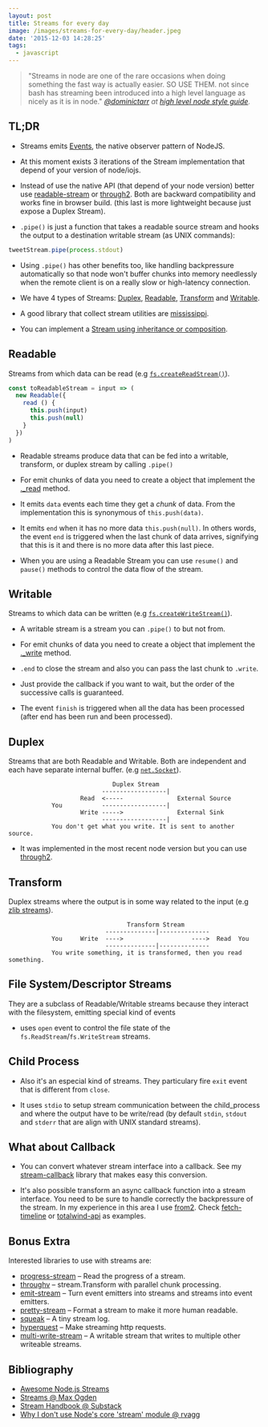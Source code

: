 ```yaml
---
layout: post
title: Streams for every day
image: /images/streams-for-every-day/header.jpeg
date: '2015-12-03 14:28:25'
tags:
  - javascript
---
```


> "Streams in node are one of the rare occasions when doing something the fast way is actually easier. SO USE THEM. not since bash has streaming been introduced into a high level language as nicely as it is in node."
<cite>[@dominictarr](https://twitter.com/dominictarr) at [high level node style guide](https://gist.github.com/dominictarr/2401787).</cite>

## TL;DR

* Streams emits [Events](https://nodejs.org/api/events.html), the native observer pattern of NodeJS.

* At this moment exists 3 iterations of the Stream implementation that depend of your version of node/iojs.

* Instead of use the native API (that depend of your node version) better use [readable-stream](https://github.com/nodejs/readable-stream) or [through2](https://github.com/rvagg/through2). Both are backward compatibility and works fine in browser build. (this last is more lightweight because just expose a Duplex Stream).

* `.pipe()` is just a function that takes a readable source stream and hooks the output to a destination writable stream (as UNIX commands):

```js
tweetStream.pipe(process.stdout)
```

* Using `.pipe()` has other benefits too, like handling backpressure automatically so that node won't buffer chunks into memory needlessly when the remote client is on a really slow or high-latency connection.

* We have 4 types of Streams: [Duplex](https://nodejs.org/api/stream.html#stream_duplex), [Readable](https://nodejs.org/api/stream.html#stream_readable), [Transform](https://nodejs.org/api/stream.html#stream_transform) and [Writable](https://nodejs.org/api/stream.html#stream_writable).

* A good library that collect stream utilities are [mississippi](https://github.com/maxogden/mississippi).

* You can implement a [Stream using inheritance or composition](https://gist.github.com/Kikobeats/d48f42ebf81fb5b2414e).

## Readable

Streams from which data can be read (e.g [`fs.createReadStream()`](https://nodejs.org/api/fs.html#fs_fs_createreadstream_path_options)).

```js
const toReadableStream = input => (
  new Readable({
    read () {
      this.push(input)
      this.push(null)
    }
  })
)
```

* Readable streams produce data that can be fed into a writable, transform, or duplex stream by calling `.pipe()`

* For emit chunks of data you need to create a object that implement the [._read](https://nodejs.org/api/stream.html#stream_readable_read_size_1) method.

* It emits `data` events each time they get a *chunk* of data. From the implementation this is synonymous of `this.push(data)`.

* It emits `end` when it has no more data `this.push(null)`. In others words, the event `end` is triggered when the last chunk of data arrives, signifying that this is it and there is no more data after this last piece.

* When you are using a Readable Stream you can use `resume()` and `pause()` methods to control the data flow of the stream.

## Writable

Streams to which data can be written (e.g [`fs.createWriteStream()`](https://nodejs.org/api/fs.html#fs_fs_createwritestream_path_options)).

* A writable stream is a stream you can `.pipe()` to but not from.

* For emit chunks of data you need to create a object that implement the [._write](https://nodejs.org/api/stream.html#stream_writable_write_chunk_encoding_callback_1) method.

* `.end` to close the stream and also you can pass the last chunk to `.write`.

* Just provide the callback if you want to wait, but the order of the successive calls is guaranteed.

* The event `finish` is triggered when all the data has been processed (after end has been run and been processed).

## Duplex

Streams that are both Readable and Writable. Both are independent and each have separate internal buffer. (e.g [`net.Socket`](https://nodejs.org/api/net.html#net_class_net_socket)).

```
                             Duplex Stream
                          ------------------|
                    Read  <-----               External Source
            You           ------------------|   
                    Write ----->               External Sink
                          ------------------|
            You don't get what you write. It is sent to another source.
```

* It was implemented in the most recent node version but you can use [through2](https://github.com/rvagg/through2).

## Transform

Duplex streams where the output is in some way related to the input (e.g [zlib streams](https://nodejs.org/api/zlib.html)).

```
                                 Transform Stream
                           --------------|--------------
            You     Write  ---->                   ---->  Read  You
                           --------------|--------------
            You write something, it is transformed, then you read something.
```

## File System/Descriptor Streams

They are a subclass of Readable/Writable streams because they interact with the filesystem, emitting special kind of events

* uses `open` event to control the file state of the `fs.ReadStream`/`fs.WriteStream` streams.

## Child Process

* Also it's an especial kind of streams. They particulary fire `exit` event that is different from `close`.

* It uses `stdio` to setup stream communication between the child_process and where the output have to be write/read (by default `stdin`, `stdout` and `stderr` that are align with UNIX standard streams).

## What about Callback

* You can convert whatever stream interface into a callback. See my [stream-callback](https://github.com/Kikobeats/stream-callback#stream-callback) library that makes easy this conversion.

* It's also possible transform an async callback function into a stream interface. You need to be sure to handle correctly the backpressure of the stream. In my experience in this area I use [from2](https://github.com/hughsk/from2). Check [fetch-timeline](https://github.com/Kikobeats/fetch-timeline) or [totalwind-api](https://github.com/kikobeats/totalwind-api) as examples.

## Bonus Extra

Interested libraries to use with streams are:

* [progress-stream](https://www.npmjs.com/package/progress-stream) – Read the progress of a stream.
* [throughv](https://github.com/mcollina/throughv) – stream.Transform with parallel chunk processing.
* [emit-stream](https://github.com/substack/emit-stream) – Turn event emitters into streams and streams into event emitters.
* [pretty-stream](https://github.com/mafintosh/pretty-stream) – Format a stream to make it more human readable.
* [squeak](https://github.com/kevva/squeak) – A tiny stream log.
* [hyperquest](https://github.com/substack/hyperquest) – Make streaming http requests.
* [multi-write-stream](https://github.com/mafintosh/multi-write-stream) – A writable stream that writes to multiple other writeable streams.

## Bibliography

* [Awesome Node.js Streams](https://github.com/thejmazz/awesome-nodejs-streams)
* [Streams @ Max Ogden](http://maxogden.com/node-streams.html)
* [Stream Handbook @ Substack](https://github.com/substack/stream-handbook)
* [Why I don't use Node's core 'stream' module @ rvagg](https://r.va.gg/2014/06/why-i-dont-use-nodes-core-stream-module.html)
